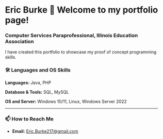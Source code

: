 # Eric Burke 👋 Welcome to my portfolio page!

### Computer Services Paraprofessional, Illinois Education Association

I have created this portfolio to showcase my proof of concept programming skills.

### 🛠️ Languages and OS Skills

**Languages:** 
  Java, PHP


**Database & Tools:** 
  SQL, MySQL

**OS and Server:** 
  Windows 10/11, Linux, Windows Server 2022

---

### 📫 How to Reach Me

- **Email:** Eric.Burke217@gmail.com

<!---
**your-username/your-username** is a ✨ _special_ ✨ repository because its `README.md` (this file) appears on your GitHub profile.
--->
